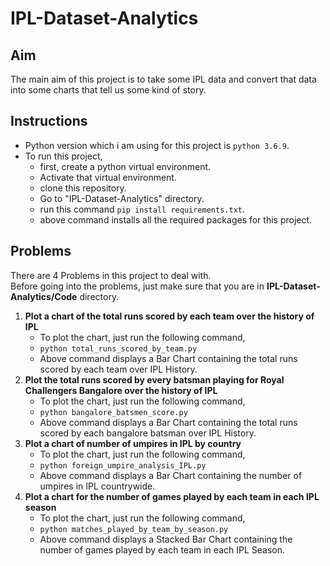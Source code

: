 # IPL-Dataset-Analytics
## Aim
The main aim of this project is to take some IPL data and convert that data into some charts that tell us some kind of story.
## Instructions
* Python version which i am using for this project is `python 3.6.9`.
* To run this project,
  * first, create a python virtual environment.
  * Activate that virtual environment.
  * clone this repository.
  * Go to "IPL-Dataset-Analytics" directory.
  * run this command `pip install requirements.txt`.
  * above command installs all the required packages for this project.
## Problems
There are 4 Problems in this project to deal with.<br />
Before going into the problems, just make sure that you are in **IPL-Dataset-Analytics/Code** directory.
1. **Plot a chart of the total runs scored by each team over the history of IPL**
    * To plot the chart, just run the following command,
    * `python total_runs_scored_by_team.py`
    * Above command displays a Bar Chart containing the total runs scored by each team over IPL History.
2. **Plot the total runs scored by every batsman playing for Royal Challengers Bangalore over the history of IPL**
    * To plot the chart, just run the following command,
    * `python bangalore_batsmen_score.py`
    * Above command displays a Bar Chart containing the total runs scored by each bangalore batsman over IPL History.
3. **Plot a chart of number of umpires in IPL by country**
    * To plot the chart, just run the following command,
    * `python foreign_umpire_analysis_IPL.py`
    * Above command displays a Bar Chart containing the number of umpires in IPL countrywide.
4. **Plot a chart for the number of games played by each team in each IPL season**
    * To plot the chart, just run the following command,
    * `python matches_played_by_team_by_season.py`
    * Above command displays a Stacked Bar Chart containing the number of games played by each team in each IPL Season.
